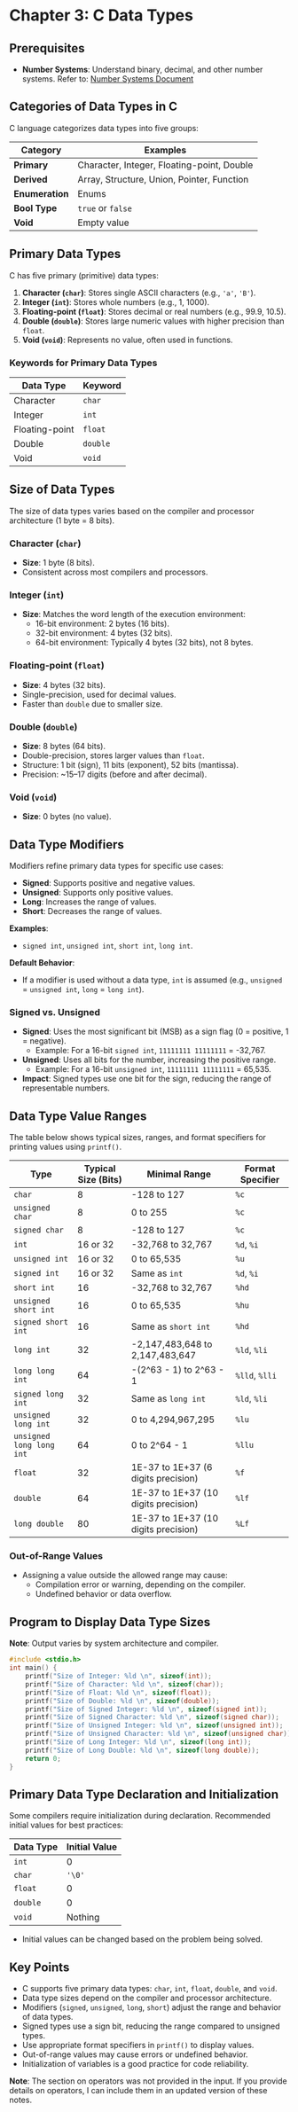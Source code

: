 # Chapter 3: C Data Types

## Prerequisites
- **Number Systems**: Understand binary, decimal, and other number systems. Refer to: [Number Systems Document](https://docs.google.com/document/d/1OtiVijwX7A96kC1ifrE3KHj1U-UgpvhN/edit?usp=sharing&ouid=111492439619719304666&rtpof=true&sd=true)

## Categories of Data Types in C
C language categorizes data types into five groups:

| **Category**     | **Examples**                              |
|-------------------|-------------------------------------------|
| **Primary**       | Character, Integer, Floating-point, Double |
| **Derived**       | Array, Structure, Union, Pointer, Function |
| **Enumeration**   | Enums                                     |
| **Bool Type**     | `true` or `false`                         |
| **Void**          | Empty value                               |

## Primary Data Types
C has five primary (primitive) data types:

1. **Character (`char`)**: Stores single ASCII characters (e.g., `'a'`, `'B'`).
2. **Integer (`int`)**: Stores whole numbers (e.g., 1, 1000).
3. **Floating-point (`float`)**: Stores decimal or real numbers (e.g., 99.9, 10.5).
4. **Double (`double`)**: Stores large numeric values with higher precision than `float`.
5. **Void (`void`)**: Represents no value, often used in functions.

### Keywords for Primary Data Types
| **Data Type**     | **Keyword** |
|-------------------|-------------|
| Character         | `char`      |
| Integer           | `int`       |
| Floating-point    | `float`     |
| Double            | `double`    |
| Void              | `void`      |

## Size of Data Types
The size of data types varies based on the compiler and processor architecture (1 byte = 8 bits).

### Character (`char`)
- **Size**: 1 byte (8 bits).
- Consistent across most compilers and processors.

### Integer (`int`)
- **Size**: Matches the word length of the execution environment:
  - 16-bit environment: 2 bytes (16 bits).
  - 32-bit environment: 4 bytes (32 bits).
  - 64-bit environment: Typically 4 bytes (32 bits), not 8 bytes.

### Floating-point (`float`)
- **Size**: 4 bytes (32 bits).
- Single-precision, used for decimal values.
- Faster than `double` due to smaller size.

### Double (`double`)
- **Size**: 8 bytes (64 bits).
- Double-precision, stores larger values than `float`.
- Structure: 1 bit (sign), 11 bits (exponent), 52 bits (mantissa).
- Precision: ~15–17 digits (before and after decimal).

### Void (`void`)
- **Size**: 0 bytes (no value).

## Data Type Modifiers
Modifiers refine primary data types for specific use cases:
- **Signed**: Supports positive and negative values.
- **Unsigned**: Supports only positive values.
- **Long**: Increases the range of values.
- **Short**: Decreases the range of values.

**Examples**:
- `signed int`, `unsigned int`, `short int`, `long int`.

**Default Behavior**:
- If a modifier is used without a data type, `int` is assumed (e.g., `unsigned` = `unsigned int`, `long` = `long int`).

### Signed vs. Unsigned
- **Signed**: Uses the most significant bit (MSB) as a sign flag (0 = positive, 1 = negative).
  - Example: For a 16-bit `signed int`, `11111111 11111111` = -32,767.
- **Unsigned**: Uses all bits for the number, increasing the positive range.
  - Example: For a 16-bit `unsigned int`, `11111111 11111111` = 65,535.
- **Impact**: Signed types use one bit for the sign, reducing the range of representable numbers.

## Data Type Value Ranges
The table below shows typical sizes, ranges, and format specifiers for printing values using `printf()`.

| **Type**                   | **Typical Size (Bits)** | **Minimal Range**                     | **Format Specifier** |
|----------------------------|-------------------------|---------------------------------------|----------------------|
| `char`                     | 8                       | -128 to 127                           | `%c`                 |
| `unsigned char`            | 8                       | 0 to 255                              | `%c`                 |
| `signed char`              | 8                       | -128 to 127                           | `%c`                 |
| `int`                      | 16 or 32                | -32,768 to 32,767                     | `%d`, `%i`           |
| `unsigned int`             | 16 or 32                | 0 to 65,535                           | `%u`                 |
| `signed int`               | 16 or 32                | Same as `int`                         | `%d`, `%i`           |
| `short int`                | 16                      | -32,768 to 32,767                     | `%hd`                |
| `unsigned short int`       | 16                      | 0 to 65,535                           | `%hu`                |
| `signed short int`         | 16                      | Same as `short int`                   | `%hd`                |
| `long int`                 | 32                      | -2,147,483,648 to 2,147,483,647       | `%ld`, `%li`         |
| `long long int`            | 64                      | -(2^63 - 1) to 2^63 - 1              | `%lld`, `%lli`       |
| `signed long int`          | 32                      | Same as `long int`                    | `%ld`, `%li`         |
| `unsigned long int`        | 32                      | 0 to 4,294,967,295                    | `%lu`                |
| `unsigned long long int`   | 64                      | 0 to 2^64 - 1                         | `%llu`               |
| `float`                    | 32                      | 1E-37 to 1E+37 (6 digits precision)   | `%f`                 |
| `double`                   | 64                      | 1E-37 to 1E+37 (10 digits precision)  | `%lf`                |
| `long double`              | 80                      | 1E-37 to 1E+37 (10 digits precision)  | `%Lf`                |

### Out-of-Range Values
- Assigning a value outside the allowed range may cause:
  - Compilation error or warning, depending on the compiler.
  - Undefined behavior or data overflow.

## Program to Display Data Type Sizes


**Note**: Output varies by system architecture and compiler.
```c
#include <stdio.h>
int main() {
    printf("Size of Integer: %ld \n", sizeof(int));
    printf("Size of Character: %ld \n", sizeof(char));
    printf("Size of Float: %ld \n", sizeof(float));
    printf("Size of Double: %ld \n", sizeof(double));
    printf("Size of Signed Integer: %ld \n", sizeof(signed int));
    printf("Size of Signed Character: %ld \n", sizeof(signed char));
    printf("Size of Unsigned Integer: %ld \n", sizeof(unsigned int));
    printf("Size of Unsigned Character: %ld \n", sizeof(unsigned char));
    printf("Size of Long Integer: %ld \n", sizeof(long int));
    printf("Size of Long Double: %ld \n", sizeof(long double));
    return 0;
}
```

## Primary Data Type Declaration and Initialization
Some compilers require initialization during declaration. Recommended initial values for best practices:

| **Data Type** | **Initial Value** |
|---------------|-------------------|
| `int`         | 0                 |
| `char`        | `'\0'`           |
| `float`       | 0                 |
| `double`      | 0                 |
| `void`        | Nothing           |

- Initial values can be changed based on the problem being solved.

## Key Points
- C supports five primary data types: `char`, `int`, `float`, `double`, and `void`.
- Data type sizes depend on the compiler and processor architecture.
- Modifiers (`signed`, `unsigned`, `long`, `short`) adjust the range and behavior of data types.
- Signed types use a sign bit, reducing the range compared to unsigned types.
- Use appropriate format specifiers in `printf()` to display values.
- Out-of-range values may cause errors or undefined behavior.
- Initialization of variables is a good practice for code reliability.

**Note**: The section on operators was not provided in the input. If you provide details on operators, I can include them in an updated version of these notes.
